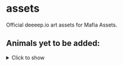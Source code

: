 # assets
Official deeeep.io art assets for Mafia Assets. 

## Animals yet to be added:
<details>
<summary>Click to show</summary>

anglerfish  

archerfish

axolotl

barracuda

barreleye

baskingshark

bat

beakedwhale

beaver

belugawhale

bobbitworm

bowheadwhale

bullfrog

catfish

bobbitworm

cococrab

coel

colossalsquid

cookiecuttershark

dolphin

dragonfish

duck

electriceel

eleseal

frilledshark

frogfish

isopod

isopodclosed

giantpacificocto

salamander

sinophore

giantsquid

gobshark

gulpereel

halibut

hermitcrab

hippo

humboldtsquid

humpbackwhale

japanesespidercrab

leatherbackseaturtle

leopardseal

lionfish

lionmanejellyfish

auk

lobster

mahi

manatee

mantaray

mantisshriimp

marlin

megamouth

moray

wrasse

narwhal

oarfish

octopus

parrotfish

pelican

penguin

polarbear

pufferfish

pufferfishfilled

ray

sarcasticfringehead

seagull

seal

sealion

seaotter

shrimp

snake

snapping turtle

stonefish

sunfish

hammerheadshark

vampiresquid

walrsus

wobbegong

wolfeel
</details>
